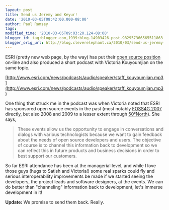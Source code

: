 ```yaml
---
layout: post
title: Send us Jeremy and Keyur!
date: '2010-03-05T08:42:00.000-08:00'
author: Paul Ramsey
tags: 
modified_time: '2010-03-05T09:03:20.124-08:00'
blogger_id: tag:blogger.com,1999:blog-14903426.post-982957366565511863
blogger_orig_url: http://blog.cleverelephant.ca/2010/03/send-us-jeremy-and-keyur.html
---
```


ESRI (pretty new web page, by the way) has put their [open source position](http://www.esri.com/technology-topics/open-source/index.html) on-line and also produced a short podcast with Victoria Kouyoumjian on the same topic.

[http://www.esri.com/news/podcasts/audio/speaker/staff_kouyoumjian.mp3](http://www.esri.com/news/podcasts/audio/speaker/staff_kouyoumjian.mp3)

One thing that struck me in the podcast was when Victoria noted that ESRI has sponsored open source events in the past (most notably [FOSS4G 2007](http://2007.foss4g.org/) directly, but also 2008 and 2009 to a lesser extent through [50&deg;North](http://52north.org/)). She says, 

<blockquote>These events allow us the opportunity to engage in conversations and dialogs with various technologists because we want to gain feedback about the needs of open source developers and users.  The objective of course is to channel this information back to development so we can reflect this in future products and business decisions in order to best support our customers.<br /></blockquote>

So far ESRI attendance has been at the managerial level, and while I love those guys (hugs to Satish and Victoria!) some real sparks could fly and serious interoperability improvements be made if we started seeing the developers, the project leads and software designers, at the events. We can do better than "channeling" information back to development, let's immerse development in it!

**Update:** We promise to send them back. Really.

